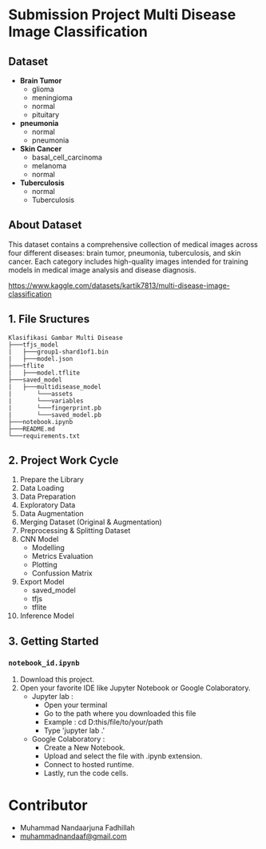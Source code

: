 # Submission Project Multi Disease Image Classification

## Dataset
- **Brain Tumor**
    - glioma
    - meningioma
    - normal
    - pituitary
- **pneumonia**
    - normal
    - pneumonia
- **Skin Cancer**
    - basal_cell_carcinoma
    - melanoma
    - normal
- **Tuberculosis**
    - normal
    - Tuberculosis

## About Dataset 
This dataset contains a comprehensive collection of medical images across four different diseases: brain tumor, pneumonia, tuberculosis, and skin cancer. Each category includes high-quality images intended for training models in medical image analysis and disease diagnosis.

https://www.kaggle.com/datasets/kartik7813/multi-disease-image-classification

## 1. File Sructures
```
Klasifikasi Gambar Multi Disease
├───tfjs_model
|   ├───group1-shard1of1.bin
|   ├───model.json
├───tflite
|   ├───model.tflite
├───saved_model
|   ├───multidisease_model
|       └───assets
|       └───variables
|       └───fingerprint.pb
|       └───saved_model.pb
├───notebook.ipynb
├───README.md
└───requirements.txt
```
## 2. Project Work Cycle
1. Prepare the Library
2. Data Loading
3. Data Preparation
4. Exploratory Data
5. Data Augmentation
6. Merging Dataset (Original & Augmentation)
7. Preprocessing & Splitting Dataset
8. CNN Model
   - Modelling
   - Metrics Evaluation
   - Plotting
   - Confussion Matrix
9. Export Model
   - saved_model
   - tfjs
   - tflite
10. Inference Model

## 3. Getting Started
### `notebook_id.ipynb`
1. Download this project.
2. Open your favorite IDE like Jupyter Notebook or Google Colaboratory.
   - Jupyter lab :
     - Open your terminal
     - Go to the path where you downloaded this file
     - Example : cd D:this/file/to/your/path
     - Type 'jupyter lab .'
   - Google Colaboratory :
     - Create a New Notebook.
     - Upload and select the file with .ipynb extension.
     - Connect to hosted runtime.
     - Lastly, run the code cells.


# Contributor
- Muhammad Nandaarjuna Fadhillah
- muhammadnandaaf@gmail.com